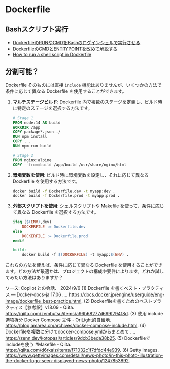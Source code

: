 # Dockerfile

## Bashスクリプト実行

- [DockerfileのRUNやCMDをBashのログインシェルで実行させる](https://qiita.com/clomie/items/235192bd62c60b0d0806)
- [DockerfileのCMDとENTRYPOINTを改めて解説する](https://qiita.com/uehaj/items/e6dd013e28593c26372d)
- [How to run a shell script in Dockerfile](https://www.diskinternals.com/linux-reader/dockerfile-run-shell-script/)

## 分割可能？

Dockerfile そのものには直接 `include` 機能はありませんが、いくつかの方法で条件に応じて異なる Dockerfile を使用することができます。

1. **マルチステージビルド**: Dockerfile 内で複数のステージを定義し、ビルド時に特定のステージを選択する方法です。

    ```Dockerfile
    # Stage 1
    FROM node:14 AS build
    WORKDIR /app
    COPY package*.json ./
    RUN npm install
    COPY . .
    RUN npm run build

    # Stage 2
    FROM nginx:alpine
    COPY --from=build /app/build /usr/share/nginx/html
    ```

2. **環境変数を使用**: ビルド時に環境変数を設定し、それに応じて異なる Dockerfile を使用する方法です。

    ```sh
    docker build -f Dockerfile.dev -t myapp:dev .
    docker build -f Dockerfile.prod -t myapp:prod .
    ```

3. **外部スクリプトを使用**: シェルスクリプトや Makefile を使って、条件に応じて異なる Dockerfile を選択する方法です。

    ```Makefile
    ifeq ($(ENV),dev)
        DOCKERFILE := Dockerfile.dev
    else
        DOCKERFILE := Dockerfile.prod
    endif

    build:
        docker build -f $(DOCKERFILE) -t myapp:$(ENV) .
    ```

これらの方法を使えば、条件に応じて異なる Dockerfile を使用することができます。どの方法が最適かは、プロジェクトの構成や要件によります。どれか試してみたい方法はありますか？

ソース: Copilot との会話、 2024/9/6
(1) Dockerfile を書くベスト・プラクティス — Docker-docs-ja 17.06 .... <https://docs.docker.jp/engine/userguide/eng-image/dockerfile_best-practice.html>.
(2) Dockerfileを書くためのベストプラクティス【参考訳】v18.09 - Qiita. <https://qiita.com/zembutsu/items/a96b68277d699f79418d>.
(3) 使用 include 选项拆分 Docker Compose 文件 - OriLight的自留地. <https://blog.amarea.cn/archives/docker-compose-include.html>.
(4) Dockerfileを複数に分けてdocker-compose.ymlからまとめて .... <https://zenn.dev/kotopasi/articles/9dcb3beda38b25>.
(5) Dockerfileでincludeを使う #Makefile - Qiita. <https://qiita.com/d6rkaiz/items/f71032c1f7dfdd44e939>.
(6) Getty Images. <https://www.gettyimages.com/detail/news-photo/in-this-photo-illustration-the-docker-logo-seen-displayed-news-photo/1247853892>.
